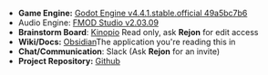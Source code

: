 - **Game Engine:** [Godot Engine v4.4.1.stable.official 49a5bc7b6](https://godotengine.org/download/archive/4.4.1-stable/)
- Audio Engine: [FMOD Studio v2.03.09](https://www.fmod.com/download#fmodstudio)
- **Brainstorm Board**: [Kinopio](https://kinopio.club/invite?spaceId=Rcbvmco50pHPSgzQnZVMD&readOnlyKey=TmZYu5xTsJX_-m11AW8-g&name=gamma-trip---project-space) Read only, ask **Rejon** for edit access
- **Wiki/Docs:** [Obsidian](https://obsidian.md/)The application you're reading this in
- **Chat/Communication**: Slack (Ask **Rejon** for an invite)
- **Project Repository:** [Github](https://github.com/MaximumCrash/GammaTrip)
